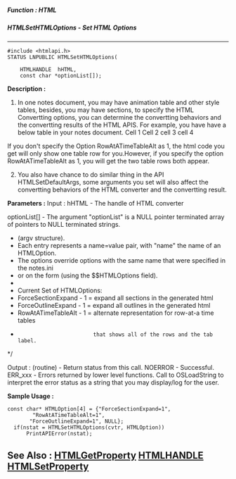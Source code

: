##### Function : HTML
##### HTMLSetHTMLOptions - Set HTML Options
---
```
#include <htmlapi.h>
STATUS LNPUBLIC HTMLSetHTMLOptions(

	HTMLHANDLE  hHTML,
	const char *optionList[]);
```
**Description :**

1) In one notes document, you may have animation table and other style tables, 
besides, you may have sections, to specify the HTML Convertting options, you 
can determine the convertting behaviors and the convertting results of the HTML 
APIS. For example, you have have a below table in your notes document.
Cell 1	Cell 2
cell 3	cell 4

If you don't specify the Option RowAtATimeTableAlt as 1, the html code you get 
will only show one table row for you.However, if you specify the option 
RowAtATimeTableAlt as 1, you will get the two table rows both appear.

2) You also have chance to do similar thing in the API HTMLSetDefaultArgs, some 
arguments you set will also affect the convertting behaviors of the HTML 
converter and the convertting result.


**Parameters :**
Input :
hHTML  -  The handle of HTML converter

optionList[]  -  The argument "optionList" is a NULL pointer terminated array of pointers to NULL terminated strings.
 * (argv structure).
 * Each entry represents a name=value pair, with "name" the name of an HTMLOption.
 * The options override options with the same name that were specified in the notes.ini
 * or on the form (using the $$HTMLOptions field).
 *
 * Current Set of HTMLOptions:
 *    ForceSectionExpand - 1 = expand all sections in the generated html
 *    ForceOutlineExpand - 1 = expand all outlines in the generated html
 *    RowAtATimeTableAlt - 1 = alternate representation for row-at-a time tables
 *	                           that shows all of the rows and the tab label.
 */


Output :
(routine)  -  Return status from this call.
	NOERROR - Successful.
	ERR_xxx - Errors returned by lower level functions.  Call to OSLoadString to interpret the error status as a string that you may display/log for the user.



**Sample Usage :**
```
const char* HTMLOption[4] = {"ForceSectionExpand=1",
	    "RowAtATimeTableAlt=1", 
	   "ForceOutlineExpand=1", NULL};
  if(nstat = HTMLSetHTMLOptions(cvtr, HTMLOption))
      PrintAPIError(nstat);
```
**See Also :**
[HTMLGetProperty](/reference/Func/HTMLGetProperty)
[HTMLHANDLE](/reference/Data/HTMLHANDLE)
[HTMLSetProperty](/reference/Func/HTMLSetProperty)
---
